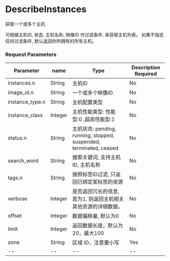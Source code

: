 # DescribeInstances


获取一个或多个主机

可根据主机ID, 状态, 主机名称, 映像ID 作过滤条件, 来获取主机列表。 如果不指定任何过滤条件, 默认返回你所拥有的所有主机。

### Request Parameters
|Parameter  |     name |   Type  |  Description Required|
| -- | -- | -- | -- |
|instances.n     | String  | 主机ID    |No|
|image_id.n      | String  | 一个或多个映像ID  | No|
|instance_type.n | String  | 主机配置类型  |No|
|instance_class  | Integer | 主机性能类型: 性能型:0 ,超高性能型:1  |No|
|status.n        | String  | 主机状态: pending, running, stopped, suspended, terminated, ceased  |No|
|search_word     | String  | 搜索关键词, 支持主机ID, 主机名称 |No|
|tags.n          | String  | 按照标签ID过滤, 只返回已绑定某标签的资源  |No|
|verbose         | Integer | 是否返回冗长的信息, 若为1, 则返回主机相关其他资源的详细数据。  | No|
|offset          | Integer | 数据偏移量, 默认为0 |No|
|limit           | Integer | 返回数据长度，默认为20，最大100  |No|
|zone            | String  | 区域 ID，注意要小写| Yes|
| -- | -- | -- | -- |



